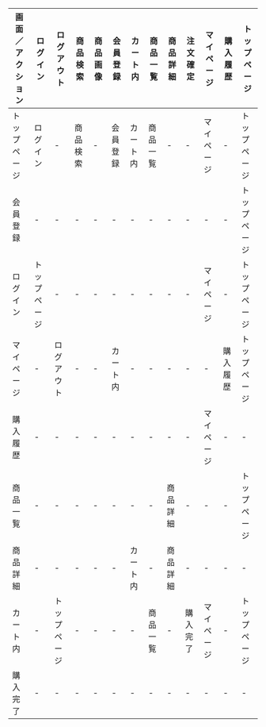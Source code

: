 |画面／アクション|ログイン|ログアウト|商品検索|商品画像|会員登録|カート内|商品一覧|商品詳細|注文確定|マイページ|購入履歴|トップページ|
|---------------|-------|---------|--------|-------|-------|-------|-------|--------|-------|----------|-------|----------|
|トップページ|ログイン|-|商品検索|-|会員登録|カート内|商品一覧|-|-|マイページ|-|トップページ|
|会員登録|-|-|-|-|-|-|-|-|-|-|-|トップページ|
|ログイン|トップページ|-|-|-|-|-|-|-|-|マイページ|-|トップページ|
|マイページ|-|ログアウト|-|-|カート内|-|-|-|-|-|購入履歴|トップページ|
|購入履歴|-|-|-|-|-|-|-|-|-|マイページ|-|-|
|商品一覧|-|-|-|-|-|-|-|商品詳細|-|-|-|トップページ|
|商品詳細|-|-|-|-|-|カート内|-|商品詳細|-|-|-|-|
|カート内|-|トップページ|-|-|-|-|商品一覧|-|購入完了|マイページ|-|トップページ|
|購入完了|-|-|-|-|-|-|-|-|-|-|-|-|
